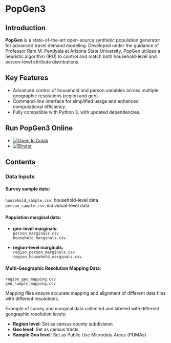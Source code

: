 # PopGen3

## Introduction

**PopGen** is a state-of-the-art open-source synthetic population generator for advanced travel demand modeling. Developed under the guidance of Professor Ram M. Pendyala at Arizona State University, PopGen utilizes a heuristic algorithm (IPU) to control and match both household-level and person-level attribute distributions.

## Key Features

- Advanced control of household and person variables across multiple geographic resolutions (region and geo).
- Command-line interface for simplified usage and enhanced computational efficiency.
- Fully compatible with Python 3, with updated dependencies.

## Run PopGen3 Online
- [![Open In Colab](https://colab.research.google.com/assets/colab-badge.svg)](https://colab.research.google.com/drive/1j1Stb8IA8OfaoPRh232kId8hqi3dUtur?usp=sharing)
- [![Binder](https://mybinder.org/badge_logo.svg)](https://mybinder.org/v2/gh/chnfanyu/PopGen3/HEAD)

## Contents

### Data Inputs

#### Survey sample data:
  `household_sample.csv`: household-level data  
  `person_sample.csv`: individual-level data

#### Population marginal data:

- **geo-level marginals:**  
     `person_marginals.csv`  
     `household_marginals.csv`  

- **region-level marginals:**  
  `region_person_marginals.csv`  
  `region_household_marginals.csv`  

#### Multi-Geographic Resolution Mapping Data:

  `region_geo_mapping.csv`  
  `geo_sample_mapping.csv`

Mapping files ensure accurate mapping and alignment of different data files with different resolutions. 

Example of survey and marginal data collected and labeled with different geographic resolution levels:

- **Region level**: Set as census county subdivision
- **Geo level**: Set as census tracts
- **Sample Geo level**: Set as Public Use Microdata Areas (PUMAs)



